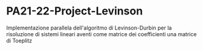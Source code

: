 # PA21-22-Project-Levinson
Implementazione parallela dell'algoritmo di Levinson-Durbin per la risoluzione di sistemi lineari aventi come matrice dei coefficienti una matrice di Toeplitz
